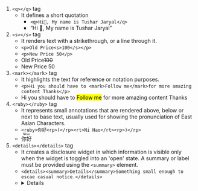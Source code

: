 1. `<q></q>` tag 
	- It defines a short quotation
		- `<q>Hi👋, My name is Tushar Jaryal</q>`
		- <q>Hi 👋, My name is Tushar Jaryal</q>
2. `<s></s>` tag
	- It renders text with a strikethrough, or a line through it.
	- `<p>Old Price<s>100</s></p>`
	- `<p>New Price 50</p>`
	- Old Price<s>100</s>
	- New Price 50
3. `<mark></mark>` tag
	- It highlights the text for reference or notation purposes.
	- `<p>Hi you should have to <mark>Follow me</mark>for more amazing content Thanks</p>`
	- Hi you should have to <mark>Follow me</mark> for more amazing content Thanks
4. `<ruby></ruby>` tag
	- It represents small annotations that are rendered above, below or next to base text, usually used for showing the pronunciation of East Asian Characters.
	- `<ruby>你好<rp>(</rp><rt>Ni Hao</rt><rp>)</rp>`
	- <ruby>你好<rp>(</rp><rt>Nihao</rt><rp>)</rp></ruby>
5. `<details></details>` tag
	- It creates a disclosure widget in which information is visible only when the widget is toggled into an 'open' state. A summary or label must be provided using the `<summary>` element.
	- `<details><summary>Details</summary>Something small enough to escae casual notice.</details>`
	- <details><summary>Details</summary>Something small enough to escape casual notice</details>

